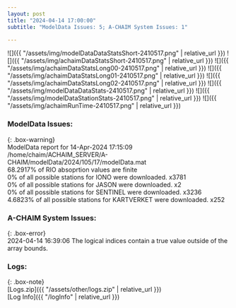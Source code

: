 ```yaml
---
layout: post
title: "2024-04-14 17:00:00"
subtitle: "ModelData Issues: 5; A-CHAIM System Issues: 1"

---
```


![]({{ "/assets/img/modelDataDataStatsShort-2410517.png" | relative_url }})
![]({{ "/assets/img/achaimDataStatsShort-2410517.png" | relative_url }})
![]({{ "/assets/img/achaimDataStatsLong00-2410517.png" | relative_url }})
![]({{ "/assets/img/achaimDataStatsLong01-2410517.png" | relative_url }})
![]({{ "/assets/img/achaimDataStatsLong02-2410517.png" | relative_url }})
![]({{ "/assets/img/modelDataDataStats-2410517.png" | relative_url }})
![]({{ "/assets/img/modelDataStationStats-2410517.png" | relative_url }})
![]({{ "/assets/img/achaimRunTime-2410517.png" | relative_url }})


### ModelData Issues:  
  
{: .box-warning}  
 ModelData report for 14-Apr-2024 17:15:09   
 /home/chaim/ACHAIM_SERVER/A-CHAIM/modelData/2024/105/17/modelData.mat   
 68.2917% of RIO absoprtion values are finite   
 0% of all possible stations for IONO were downloaded. x3781   
 0% of all possible stations for JASON were downloaded. x2   
 0% of all possible stations for SENTINEL were downloaded. x3236   
 4.6823% of all possible stations for KARTVERKET were downloaded. x252   
  
### A-CHAIM System Issues:  
  
{: .box-error}  
2024-04-14 16:39:06 The logical indices contain a true value outside of the array bounds.  

### Logs:  
  
{: .box-note}  
[Logs.zip]({{ "/assets/other/logs.zip" | relative_url }})  
[Log Info]({{ "/logInfo" | relative_url }})  
